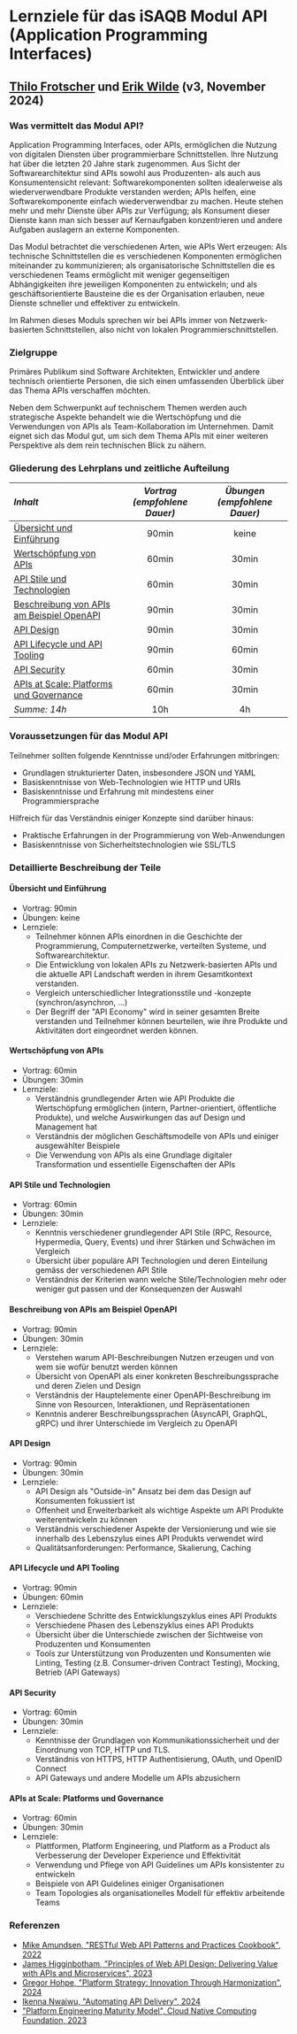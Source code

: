 # Lernziele für das iSAQB Modul API (Application Programming Interfaces)

## [Thilo Frotscher](https://frotscher.com/) und [Erik Wilde](https://www.linkedin.com/in/erikwilde/) (v3, November 2024)

### Was vermittelt das Modul API?

Application Programming Interfaces, oder APIs, ermöglichen die Nutzung von digitalen Diensten über programmierbare Schnittstellen. Ihre Nutzung hat über die letzten 20 Jahre stark zugenommen. Aus Sicht der Softwarearchitektur sind APIs sowohl aus Produzenten- als auch aus Konsumentensicht relevant: Softwarekomponenten sollten idealerweise als wiederverwendbare Produkte verstanden werden; APIs helfen, eine Softwarekomponente einfach wiederverwendbar zu machen. Heute stehen mehr und mehr Dienste über APIs zur Verfügung; als Konsument dieser Dienste kann man sich besser auf Kernaufgaben konzentrieren und andere Aufgaben auslagern an externe Komponenten.

Das Modul betrachtet die verschiedenen Arten, wie APIs Wert erzeugen: Als technische Schnittstellen die es verschiedenen Komponenten ermöglichen miteinander zu kommunizieren; als organisatorische Schnittstellen die es verschiedenen Teams ermöglicht mit weniger gegenseitigen Abhängigkeiten ihre jeweiligen Komponenten zu entwickeln; und als geschäftsorientierte Bausteine die es der Organisation erlauben, neue Dienste schneller und effektiver zu entwickeln. 

Im Rahmen dieses Moduls sprechen wir bei APIs immer von Netzwerk-basierten Schnittstellen, also nicht von lokalen Programmierschnittstellen.


### Zielgruppe

Primäres Publikum sind Software Architekten, Entwickler und andere technisch orientierte Personen, die sich einen umfassenden Überblick über das Thema APIs verschaffen möchten.

Neben dem Schwerpunkt auf technischem Themen werden auch strategische Aspekte behandelt wie die Wertschöpfung und die Verwendungen von APIs als Team-Kollaboration im Unternehmen. Damit eignet sich das Modul gut, um sich dem Thema APIs mit einer weiteren Perspektive als dem rein technischen Blick zu nähern.


### Gliederung des Lehrplans und zeitliche Aufteilung

*Inhalt* | *Vortrag (empfohlene Dauer)* | *Übungen (empfohlene Dauer)*
:-- | :--: | :--:
[Übersicht und Einführung](#overview) | 90min | keine
[Wertschöpfung von APIs](#value) | 60min | 30min
[API Stile und Technologien](#styles) | 60min | 30min
[Beschreibung von APIs am Beispiel OpenAPI](#openapi) | 90min | 30min
[API Design](#design) | 90min | 30min
[API Lifecycle und API Tooling](#lifecycle) | 90min | 60min
[API Security](#security) | 60min | 30min
[APIs at Scale: Platforms und Governance](#governance) | 60min | 30min
*Summe: 14h* | 10h | 4h


### Voraussetzungen für das Modul API

Teilnehmer sollten folgende Kenntnisse und/oder Erfahrungen mitbringen:

- Grundlagen strukturierter Daten, insbesondere JSON und YAML
- Basiskenntnisse von Web-Technologien wie HTTP und URIs
- Basiskenntnisse und Erfahrung mit mindestens einer Programmiersprache

Hilfreich für das Verständnis einiger Konzepte sind darüber hinaus:

- Praktische Erfahrungen in der Programmierung von Web-Anwendungen
- Basiskenntnisse von Sicherheitstechnologien wie SSL/TLS


### Detaillierte Beschreibung der Teile

#### <a id="overview"></a> Übersicht und Einführung 

- Vortrag: 90min
- Übungen: keine
- Lernziele:
  - Teilnehmer können APIs einordnen in die Geschichte der Programmierung, Computernetzwerke, verteilten Systeme, und Softwarearchitektur.
  - Die Entwicklung von lokalen APIs zu Netzwerk-basierten APIs und die aktuelle API Landschaft werden in ihrem Gesamtkontext verstanden.
  - Vergleich unterschiedlicher Integrationsstile und -konzepte  (synchron/asynchron, ...)
  - Der Begriff der "API Economy" wird in seiner gesamten Breite verstanden und Teilnehmer können beurteilen, wie ihre Produkte und Aktivitäten dort eingeordnet werden können.


#### <a id="value"></a> Wertschöpfung von APIs 

- Vortrag: 60min
- Übungen: 30min
- Lernziele:
  - Verständnis grundlegender Arten wie API Produkte die Wertschöpfung ermöglichen (intern, Partner-orientiert, öffentliche Produkte), und welche Auswirkungen das auf Design und Management hat
  - Verständnis der möglichen Geschäftsmodelle von APIs und einiger ausgewählter Beispiele
  - Die Verwendung von APIs als eine Grundlage digitaler Transformation und essentielle Eigenschaften der APIs


#### <a id="styles"></a> API Stile und Technologien 

- Vortrag: 60min
- Übungen: 30min
- Lernziele:
  - Kenntnis verschiedener grundlegender API Stile (RPC, Resource, Hypermedia, Query, Events) und ihrer Stärken und Schwächen im Vergleich
  - Übersicht über populäre API Technologien und deren Einteilung gemäss der verschiedenen API Stile
  - Verständnis der Kriterien wann welche Stile/Technologien mehr oder weniger gut passen und der Konsequenzen der Auswahl


#### <a id="openapi"></a> Beschreibung von APIs am Beispiel OpenAPI 

- Vortrag: 90min
- Übungen: 30min
- Lernziele:
  - Verstehen warum API-Beschreibungen Nutzen erzeugen und von wem sie wofür benutzt werden können
  - Übersicht von OpenAPI als einer konkreten Beschreibungssprache und deren Zielen und Design
  - Verständnis der Hauptelemente einer OpenAPI-Beschreibung im Sinne von Resourcen, Interaktionen, und Repräsentationen
  - Kenntnis anderer Beschreibungssprachen (AsyncAPI, GraphQL, gRPC) und ihrer Unterschiede im Vergleich zu OpenAPI
 

#### <a id="design"></a> API Design 

- Vortrag: 90min
- Übungen: 30min
- Lernziele:
  - API Design als "Outside-in" Ansatz bei dem das Design auf Konsumenten fokussiert ist
  - Offenheit und Erweiterbarkeit als wichtige Aspekte um API Produkte weiterentwickeln zu können
  - Verständnis verschiedener Aspekte der Versionierung und wie sie innerhalb des Lebenszylus eines API Produkts verwendet wird
  - Qualitätsanforderungen: Performance, Skalierung, Caching
 

#### <a id="lifecycle"></a> API Lifecycle und API Tooling 

- Vortrag: 90min
- Übungen: 60min
- Lernziele:
  - Verschiedene Schritte des Entwicklungszyklus eines API Produkts
  - Verschiedene Phasen des Lebenszyklus eines API Produkts
  - Übersicht über die Unterschiede zwischen der Sichtweise von Produzenten und Konsumenten
  - Tools zur Unterstützung von Produzenten und Konsumenten wie Linting, Testing (z.B. Consumer-driven Contract Testing), Mocking, Betrieb (API Gateways)


#### <a id="security"></a> API Security 

- Vortrag: 60min
- Übungen: 30min
- Lernziele:
  - Kenntnisse der Grundlagen von Kommunikationssicherheit und der Einordnung von TCP, HTTP und TLS.
  - Verständnis von HTTPS, HTTP Authentisierung, OAuth, und OpenID Connect
  - API Gateways und andere Modelle um APIs abzusichern
  

#### <a id="governance"></a> APIs at Scale: Platforms und Governance 

- Vortrag: 60min
- Übungen: 30min
- Lernziele:
  - Plattformen, Platform Engineering, und Platform as a Product als Verbesserung der Developer Experience und Effektivität
  - Verwendung und Pflege von API Guidelines um APIs konsistenter zu entwickeln
  - Beispiele von API Guidelines einiger Organisationen
  - Team Topologies als organisationelles Modell für effektiv arbeitende Teams


### Referenzen

- [Mike Amundsen, "RESTful Web API Patterns and Practices Cookbook", 2022](https://www.oreilly.com/library/view/restful-web-api/9781098106737/)
- [James Higginbotham, "Principles of Web API Design: Delivering Value with APIs and Microservices", 2023](https://www.pearson.com/en-us/subject-catalog/p/principles-of-web-api-design-delivering-value-with-apis-and-microservices/P200000007278/9780137355730)
- [Gregor Hohpe, "Platform Strategy: Innovation Through Harmonization", 2024](https://leanpub.com/platformstrategy)
- [Ikenna Nwaiwu, "Automating API Delivery", 2024](https://www.manning.com/books/automating-api-delivery)
- ["Platform Engineering Maturity Model", Cloud Native Computing Foundation, 2023](https://tag-app-delivery.cncf.io/whitepapers/platform-eng-maturity-model/)
